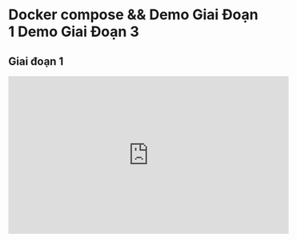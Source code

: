 # Docker compose && Demo Giai Đoạn 1 Demo Giai Đoạn 3

## Giai đoạn 1
<iframe width="560" height="315" src="https://www.youtube.com/embed/X-aPXQ-Y7Gc?si=RTO2QK7UAM5eZgSi" title="YouTube video player" frameborder="0" allow="accelerometer; autoplay; clipboard-write; encrypted-media; gyroscope; picture-in-picture; web-share" referrerpolicy="strict-origin-when-cross-origin" allowfullscreen></iframe>
